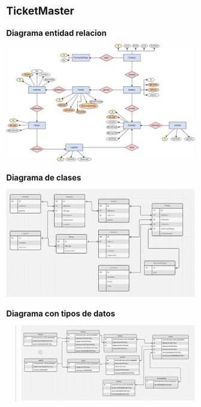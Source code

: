 # TicketMaster

## Diagrama entidad relacion

![Diagrama Entidad-Relacion](https://github.com/Johann-28/TicketMaster/blob/main/TicketMaster/img/Diagrama%20ER.png)

## Diagrama de clases

![Diagrama de clases](https://github.com/Johann-28/TicketMaster/blob/main/TicketMaster/img/Diagrama.png)

## Diagrama con tipos de datos

> ![Diagrama de clases](https://github.com/Johann-28/TicketMaster/blob/main/TicketMaster/img/Diagrama-TiposdeDatos.png)

